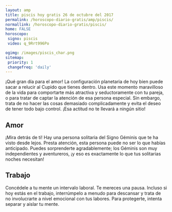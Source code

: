 ```yaml
---
layout: amp
title: piscis hoy gratis 26 de octubre del 2017 
permalink: /horoscopo-diario-gratis/amp/piscis/
normallink: /horoscopo-diario-gratis/piscis/
home: FALSE
horoscopo:
 signo: piscis
 video: q_9Rrt996Po

ogimg: /images/piscis_char.png
sitemap:
 priority: 1
 changefreq: 'daily'
---
```



¡Qué gran día para el amor! La configuración planetaria de hoy bien puede sacar a relucir al Cupido que tienes dentro. Usa este momento maravilloso de la vida para comportarte más atractiva y seductoramente con tu pareja, o para tratar de captar la atención de esa persona especial. Sin embargo, trata de no hacer las cosas demasiado complicadamente y evita el deseo de tener todo bajo control. ¡Esa actitud no te llevará a ningún sitio!

## Amor

¡Mira detrás de ti! Hay una persona solitaria del Signo Géminis que te ha visto desde lejos. Presta atención, esta persona puede no ser lo que habías anticipado. Puedes sorprenderte agradablemente; los Géminis son muy independientes y aventureros, ¡y eso es exactamente lo que tus solitarias noches necesitan!

## Trabajo

Concédele a tu mente un intervalo laboral. Te mereces una pausa. Incluso si hoy estás en el trabajo, interrúmpelo a menudo para descansar y trata de no involucrarte a nivel emocional con tus labores. Para protegerte, intenta separar y aislar tu mente.